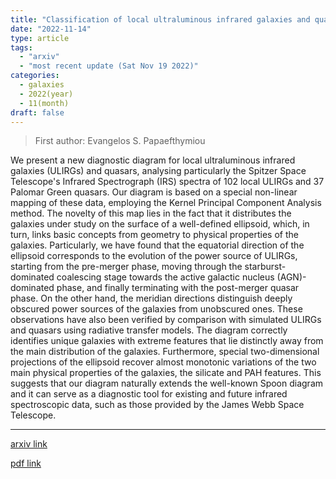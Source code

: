 ```yaml
---
title: "Classification of local ultraluminous infrared galaxies and quasars with kernel principal component analysis"
date: "2022-11-14"
type: article
tags:
  - "arxiv"
  - "most recent update (Sat Nov 19 2022)"
categories:
  - galaxies
  - 2022(year)
  - 11(month)
draft: false
---
```


> First author: Evangelos S. Papaefthymiou

 We present a new diagnostic diagram for local ultraluminous infrared galaxies
(ULIRGs) and quasars, analysing particularly the Spitzer Space Telescope's
Infrared Spectrograph (IRS) spectra of 102 local ULIRGs and 37 Palomar Green
quasars. Our diagram is based on a special non-linear mapping of these data,
employing the Kernel Principal Component Analysis method. The novelty of this
map lies in the fact that it distributes the galaxies under study on the
surface of a well-defined ellipsoid, which, in turn, links basic concepts from
geometry to physical properties of the galaxies. Particularly, we have found
that the equatorial direction of the ellipsoid corresponds to the evolution of
the power source of ULIRGs, starting from the pre-merger phase, moving through
the starburst-dominated coalescing stage towards the active galactic nucleus
(AGN)-dominated phase, and finally terminating with the post-merger quasar
phase. On the other hand, the meridian directions distinguish deeply obscured
power sources of the galaxies from unobscured ones. These observations have
also been verified by comparison with simulated ULIRGs and quasars using
radiative transfer models. The diagram correctly identifies unique galaxies
with extreme features that lie distinctly away from the main distribution of
the galaxies. Furthermore, special two-dimensional projections of the ellipsoid
recover almost monotonic variations of the two main physical properties of the
galaxies, the silicate and PAH features. This suggests that our diagram
naturally extends the well-known Spoon diagram and it can serve as a diagnostic
tool for existing and future infrared spectroscopic data, such as those
provided by the James Webb Space Telescope.

---
[arxiv link](http://arxiv.org/abs/2211.07758v1)

[pdf link](http://arxiv.org/pdf/2211.07758v1)